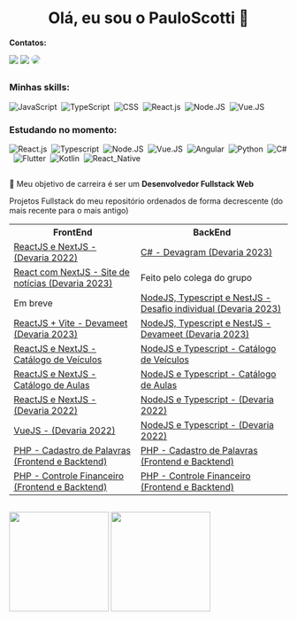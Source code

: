 <h1 align="center"> Olá, eu sou o PauloScotti 👋</h1>
<div>
<p><strong>Contatos:</strong></p>
<a href="https://instagram.com/paulorscotti" target="_blank"><img src="https://img.shields.io/badge/-Instagram-%23E4405F?style=for-the-badge&logo=instagram&logoColor=white"></a>
<a href = "mailto:paulo.scotti@hotmail.com"><img src="https://img.shields.io/badge/-Hotmail-%23333?style=for-the-badge&logo=gmail&logoColor=white" target="_blank"></a>
<a href="https://www.linkedin.com/in/paulo-scotti-94050a25/" target="_blank"><img src="https://img.shields.io/badge/-LinkedIn-%230077B5?style=for-the-badge&logo=linkedin&logoColor=white" style="border-radius: 30px" target="_blank"></a> 
 </div>

##

 ### Minhas skills:
![JavaScript](https://img.shields.io/badge/-JavaScript-0D1117?style=for-the-badge&logo=javascript&labelColor=0D1117)&nbsp;
![TypeScript](https://img.shields.io/badge/-TypeScript-0D1117?style=for-the-badge&logo=typescript&labelColor=0D1117)&nbsp;
![CSS](https://img.shields.io/badge/-CSS-0D1117?style=for-the-badge&logo=CSS3&logoColor=1572B6&labelColor=0D1117)&nbsp;
![React.js](https://img.shields.io/badge/-React.js-0D1117?style=for-the-badge&logo=react&labelColor=0D1117)&nbsp;
![Node.JS](https://img.shields.io/badge/-Node.JS-0D1117?style=for-the-badge&logo=node.js&labelColor=0D1117&textColor=0D1117)&nbsp;
![Vue.JS](https://img.shields.io/badge/-Vue.JS-0D1117?style=for-the-badge&logo=vue.js&labelColor=0D1117&textColor=0D1117)&nbsp;

### Estudando no momento:
![React.js](https://img.shields.io/badge/-React.js-0D1117?style=for-the-badge&logo=react&labelColor=0D1117)&nbsp;
![Typescript](https://img.shields.io/badge/-JavaScript-0D1117?style=for-the-badge&logo=javascript&labelColor=0D1117&textColor=0D1117)&nbsp;
![Node.JS](https://img.shields.io/badge/-Node.JS-0D1117?style=for-the-badge&logo=node.js&labelColor=0D1117&textColor=0D1117)&nbsp;
![Vue.JS](https://img.shields.io/badge/-Vue.JS-0D1117?style=for-the-badge&logo=vue.js&labelColor=0D1117&textColor=0D1117)&nbsp;
![Angular](https://img.shields.io/badge/-Angular-0D1117?style=for-the-badge&logo=angular&labelColor=0D1117&textColor=0D1117)&nbsp;
![Python](https://img.shields.io/badge/-Python-0D1117?style=for-the-badge&logo=python&labelColor=0D1117&textColor=0D1117)&nbsp;
![C#](https://img.shields.io/badge/-Csharp-0D1117?style=for-the-badge&logo=csharp&labelColor=0D1117&textColor=0D1117)&nbsp;
![Flutter](https://img.shields.io/badge/-Flutter-0D1117?style=for-the-badge&logo=flutter&labelColor=0D1117&textColor=0D1117)&nbsp;
![Kotlin](https://img.shields.io/badge/-Kotlin-0D1117?style=for-the-badge&logo=kotlin&labelColor=0D1117&textColor=0D1117)&nbsp;
![React_Native](https://img.shields.io/badge/-ReactNative-0D1117?style=for-the-badge&logo=react-native&labelColor=0D1117&textColor=0D1117)&nbsp;

##

💬 Meu objetivo de carreira é ser um <strong>Desenvolvedor Fullstack Web</strong>

Projetos Fullstack do meu repositório ordenados de forma decrescente (do mais recente para o mais antigo)


<table>
  <tr>
    <th>FrontEnd</th>
    <th>BackEnd</th>
  </tr>
  <tr>
    <td><a href="https://github.com/PauloScotti/devagram-react">ReactJS e NextJS - (Devaria 2022)</a></td>
    <td><a href="https://github.com/PauloScotti/DevagramCShrap">C# - Devagram (Devaria 2023)</a></td>
  </tr>
  <tr>
    <td><a href="https://github.com/PauloScotti/group_devaria_challeng">React com NextJS - Site de notícias (Devaria 2023)</a></td>
    <td>Feito pelo colega do grupo</td>
  </tr>
  <tr>
    <td>Em breve</td>
    <td><a href="https://github.com/PauloScotti/desafio_franquia">NodeJS, Typescript e NestJS - Desafio individual (Devaria 2023)</a></td>
  </tr>
  <tr>
    <td><a href="https://github.com/PauloScotti/devameet-react-js">ReactJS + Vite - Devameet (Devaria 2023)</a></td>
    <td><a href="https://github.com/PauloScotti/devameet-nest-js">NodeJS, Typescript e NestJS - Devameet (Devaria 2023)</a></td>
  </tr>
  <tr>
    <td><a href="https://github.com/PauloScotti/app-catalogo-veiculos-reactjs">ReactJS e NextJS - Catálogo de Veículos</a></td>
    <td><a href="https://github.com/PauloScotti/app-catalogo-veiculos-nodejs">NodeJS e Typescript - Catálogo de Veículos</a></td>
  </tr>
  <tr>
    <td><a href="https://github.com/PauloScotti/app-catalogo-aulas-font">ReactJS e NextJS - Catálogo de Aulas</a></td>
    <td><a href="https://github.com/PauloScotti/app-catalogo-aulas">NodeJS e Typescript - Catálogo de Aulas</a></td>
  </tr>
  <tr>
    <td><a href="https://github.com/PauloScotti/devagram-react">ReactJS e NextJS - (Devaria 2022)</a></td>
    <td><a href="https://github.com/PauloScotti/devagram-nextjs">NodeJS e Typescript - (Devaria 2022)</a></td>
  </tr>
  <tr>
    <td><a href="https://github.com/PauloScotti/devagram-vue-js">VueJS - (Devaria 2022)</a></td>
    <td><a href="https://github.com/PauloScotti/devagram-nextjs">NodeJS e Typescript - (Devaria 2022)</a></td>
  </tr>
  <tr>
    <td><a href="https://github.com/PauloScotti/controle_de_palavras">PHP - Cadastro de Palavras (Frontend e Backtend)</a></td>
    <td><a href="https://github.com/PauloScotti/controle_de_palavras">PHP - Cadastro de Palavras (Frontend e Backtend)</a></td>
  </tr>
  <tr>
    <td><a href="https://github.com/PauloScotti/ControleFinanceiro">PHP - Controle Financeiro (Frontend e Backtend)</a></td>
    <td><a href="https://github.com/PauloScotti/ControleFinanceiro">PHP - Controle Financeiro (Frontend e Backtend)</a></td>
  </tr>
</table>

##

<div>
  <img height="180em" src="https://github-readme-stats.vercel.app/api?username=PauloScotti&theme=algolia&show_icons=true" />
  <img height="180em" src="https://github-readme-stats.vercel.app/api/top-langs/?username=PauloScotti&theme=algolia" />
</div>
